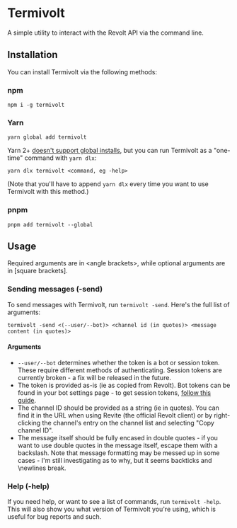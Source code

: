 # Termivolt

A simple utility to interact with the Revolt API via the command line.

## Installation

You can install Termivolt via the following methods:

### npm

`npm i -g termivolt`

### Yarn

`yarn global add termivolt`

Yarn 2+ [doesn't support global installs](https://github.com/yarnpkg/berry/issues/821), but you can run Termivolt as a "one-time" command with `yarn dlx`:

`yarn dlx termivolt <command, eg -help>`

(Note that you'll have to append `yarn dlx` every time you want to use Termivolt with this method.)

### pnpm

`pnpm add termivolt --global`

## Usage

Required arguments are in \<angle brackets>, while optional arguments are in [square brackets].

### Sending messages (-send)

To send messages with Termivolt, run `termivolt -send`. Here's the full list of arguments:

`termivolt -send <(--user/--bot)> <channel id (in quotes)> <message content (in quotes)>`

#### Arguments

- `--user/--bot` determines whether the token is a bot or session token. These require different methods of authenticating. Session tokens are currently broken - a fix will be released in the future.
- The token is provided as-is (ie as copied from Revolt). Bot tokens can be found in your bot settings page - to get session tokens, [follow this guide](https://infi.sh/post/revolt-tokens).
- The channel ID should be provided as a string (ie in quotes). You can find it in the URL when using Revite (the official Revolt client) or by right-clicking the channel's entry on the channel list and selecting "Copy channel ID".
- The message itself should be fully encased in double quotes - if you want to use double quotes in the message itself, escape them with a backslash. Note that message formatting may be messed up in some cases - I'm still investigating as to why, but it seems backticks and \newlines break.

### Help (-help)

If you need help, or want to see a list of commands, run `termivolt -help`. This will also show you what version of Termivolt you're using, which is useful for bug reports and such.